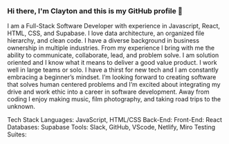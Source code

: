 ### Hi there, I'm Clayton and this is my GitHub profile 👋

I am a Full-Stack Software Developer with experience in Javascript, React, HTML, CSS, and Supabase. I love data architecture, an organized file hierarchy, and clean code. I have a diverse background in business ownership in multiple industries. From my experience I bring with me the ability to communicate, collaborate, lead, and problem solve. I am solution oriented and I know what it means to deliver a good value product. I work well in large teams or solo. I have a thirst for new tech and I am constantly embracing a beginner’s mindset. I’m looking forward to creating software that solves human centered problems and I’m excited about integrating my drive and work ethic into a career in software development. Away from coding I enjoy making music, film photography, and taking road trips to the unknown.

Tech Stack
Languages: JavaScript, HTML/CSS
Back-End: 
Front-End: React
Databases: Supabase
Tools: Slack, GitHub, VScode, Netlify, Miro
Testing Suites:


<!--
**clayton-knapp/clayton-knapp** is a ✨ _special_ ✨ repository because its `README.md` (this file) appears on your GitHub profile.

Here are some ideas to get you started:

- 🔭 I’m currently working on ...
- 🌱 I’m currently learning ...
- 👯 I’m looking to collaborate on ...
- 🤔 I’m looking for help with ...
- 💬 Ask me about ...
- 📫 How to reach me: ...
- 😄 Pronouns: ...
- ⚡ Fun fact: ...
-->
